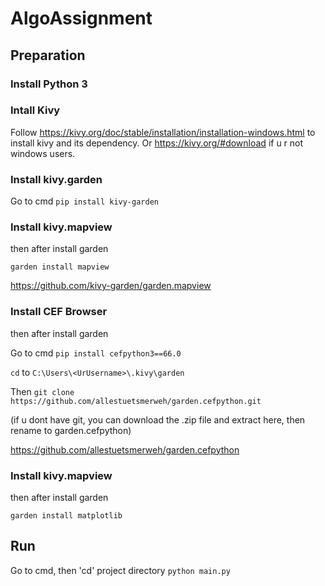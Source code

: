 # AlgoAssignment

## Preparation
### Install Python 3

### Intall Kivy
Follow https://kivy.org/doc/stable/installation/installation-windows.html to install kivy and its dependency.
Or https://kivy.org/#download if u r not windows users.

### Install kivy.garden
Go to cmd
```pip install kivy-garden```

### Install kivy.mapview
then after install garden

```garden install mapview```

https://github.com/kivy-garden/garden.mapview

### Install CEF Browser
then after install garden

Go to cmd
```pip install cefpython3==66.0```

```cd``` to ```C:\Users\<UrUsername>\.kivy\garden```

Then ```git clone https://github.com/allestuetsmerweh/garden.cefpython.git``` 

(if u dont have git, you can download the .zip file and extract here, then rename to garden.cefpython)

https://github.com/allestuetsmerweh/garden.cefpython

### Install kivy.mapview
then after install garden

```garden install matplotlib```

## Run
Go to cmd, then 'cd' project directory
```python main.py```

